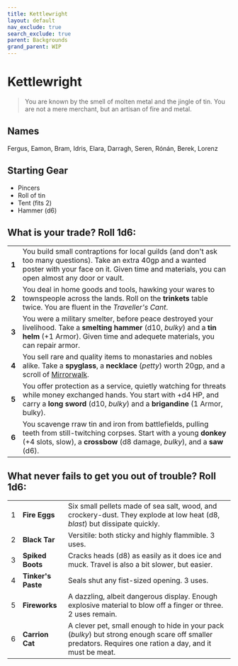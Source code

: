 ```yaml
---
title: Kettlewright
layout: default
nav_exclude: true
search_exclude: true
parent: Backgrounds
grand_parent: WIP
---
```


# Kettlewright

> You are known by the smell of molten metal and the jingle of tin. You are not a mere merchant, but an artisan of fire and metal. 

## Names

Fergus, Eamon, Bram, Idris, Elara, Darragh, Seren, Rónán, Berek, Lorenz

## Starting Gear

- Pincers
- Roll of tin
- Tent (fits 2)
- Hammer (d6)

## What is your trade? Roll 1d6:

|       |                                                                                                                                                                                                                          |
| ----- | --------------------------------- |
| **1** | You build small contraptions for local guilds (and don't ask too many questions). Take an extra 40gp and a wanted poster with your face on it. Given time and materials, you can open almost any door or vault.       |
| **2** | You deal in home goods and tools, hawking your wares to townspeople across the lands. Roll on the **trinkets** table twice. You are fluent in the _Traveller's Cant_.                  |
| **3** | You were a military smelter, before peace destroyed your livelihood. Take a **smelting hammer** (d10, _bulky_) and a **tin helm** (+1 Armor). Given time and adequete materials, you can repair armor.                       |
| **4** | You sell rare and quality items to monastaries and nobles alike. Take a **spyglass**, a **necklace** (_petty_) worth 20gp, and a scroll of [Mirrorwalk](https://cairnrpg.com/cairn-srd/#100-spells). |
| **5** | You offer protection as a service, quietly watching for threats while money exchanged hands. You start with +d4 HP, and carry a **long sword** (d10, _bulky_) and a **brigandine** (1 Armor, bulky).                 |
| **6** | You scavenge rraw tin and iron from battlefields, pulling teeth from still-twitching corpses. Start with a young **donkey** (+4 slots, slow), a **crossbow** (d8 damage, _bulky_), and a **saw** (d6).                                   |

## What never fails to get you out of trouble? Roll 1d6:

|     |                    |                                                                                                                                   |
| --- | ------------------ | --------------------------------------------------------------------------------------------------------------------------------- |
| 1   | **Fire Eggs**      | Six small pellets made of sea salt, wood, and crockery-dust. They explode at low heat (d8, _blast_) but dissipate quickly.        |
| 2   | **Black Tar**      | Versitile: both sticky and highly flammible. 3 uses.          |
| 3   | **Spiked Boots**   | Cracks heads (d8) as easily as it does ice and muck. Travel is also a bit slower, but easier.                                     |
| 4   | **Tinker's Paste** | Seals shut any fist-sized opening. 3 uses.                                                                                        |
| 5   | **Fireworks**      | A dazzling, albeit dangerous display. Enough explosive material to blow off a finger or three. 2 uses remain.                |
| 6   | **Carrion Cat**   |  A clever pet, small enough to hide in your pack (_bulky_) but strong enough scare off smaller predators. Requires one ration a day, and it must be meat. |

